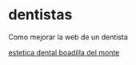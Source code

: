 # dentistas
Como mejorar la web de un dentista

<a href="https://clinicasatchel.com/tratamientos/estetica-dental/"> estetica dental boadilla del monte </a>

